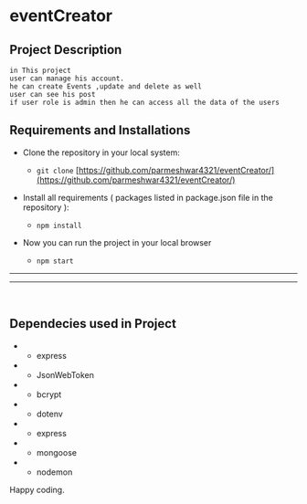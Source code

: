 # eventCreator


## Project Description

    in This project 
    user can manage his account.
    he can create Events ,update and delete as well
    user can see his post 
    if user role is admin then he can access all the data of the users
    


## Requirements and Installations

- Clone the repository in your local system:
    - `git clone` [https://github.com/parmeshwar4321/eventCreator/](https://github.com/parmeshwar4321/eventCreator/)

- Install all requirements ( packages listed in package.json file in the repository ):
    - `npm install`

- Now you can run the project in your local browser
    - `npm start`


---
---
<br/>


## Dependecies used in Project

- - express
- - JsonWebToken
- - bcrypt
- - dotenv
- - express
- - mongoose
- - nodemon


Happy coding.
